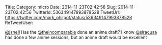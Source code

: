Title: 
Category: micro
Date: 2014-11-23T02:42:56
Slug: 2014-11-23T02:42:56
TwitterId: 536349147993878528
TweetUrl: https://twitter.com/mark_philpot/status/536349147993878528
ReTweetUser: 

[@jsnell](https://twitter.com/jsnell) Has the [@theincomparable](https://twitter.com/theincomparable) done an anime draft? I know [@siracusa](https://twitter.com/siracusa) has done a few anime sessions, but an anime draft would be excellent